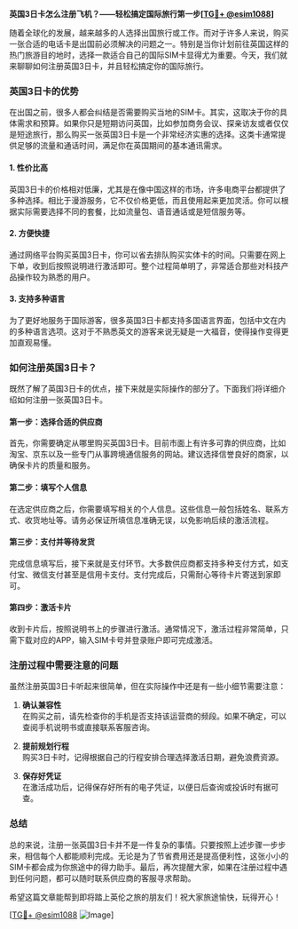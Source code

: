 **英国3日卡怎么注册飞机？——轻松搞定国际旅行第一步[[TG💪+ @esim1088](https://t.me/s/esim1088)]**

随着全球化的发展，越来越多的人选择出国旅行或工作。而对于许多人来说，购买一张合适的电话卡是出国前必须解决的问题之一。特别是当你计划前往英国这样的热门旅游目的地时，选择一款适合自己的国际SIM卡显得尤为重要。今天，我们就来聊聊如何注册英国3日卡，并且轻松搞定你的国际旅行。

### 英国3日卡的优势

在出国之前，很多人都会纠结是否需要购买当地的SIM卡。其实，这取决于你的具体需求和预算。如果你只是短期访问英国，比如参加商务会议、探亲访友或者仅仅是短途旅行，那么购买一张英国3日卡是一个非常经济实惠的选择。这类卡通常提供足够的流量和通话时间，满足你在英国期间的基本通讯需求。

#### 1. **性价比高**
英国3日卡的价格相对低廉，尤其是在像中国这样的市场，许多电商平台都提供了多种选择。相比于漫游服务，它不仅价格更低，而且使用起来更加灵活。你可以根据实际需要选择不同的套餐，比如流量包、语音通话或是短信服务等。

#### 2. **方便快捷**
通过网络平台购买英国3日卡，你可以省去排队购买实体卡的时间。只需要在网上下单，收到后按照说明进行激活即可。整个过程简单明了，非常适合那些对科技产品操作较为熟悉的用户。

#### 3. **支持多种语言**
为了更好地服务于国际游客，很多英国3日卡都支持多国语言界面，包括中文在内的多种语言选项。这对于不熟悉英文的游客来说无疑是一大福音，使得操作变得更加直观易懂。

### 如何注册英国3日卡？

既然了解了英国3日卡的优点，接下来就是实际操作的部分了。下面我们将详细介绍如何注册一张英国3日卡。

#### 第一步：选择合适的供应商

首先，你需要确定从哪里购买英国3日卡。目前市面上有许多可靠的供应商，比如淘宝、京东以及一些专门从事跨境通信服务的网站。建议选择信誉良好的商家，以确保卡片的质量和服务。

#### 第二步：填写个人信息

在选定供应商之后，你需要填写相关的个人信息。这些信息一般包括姓名、联系方式、收货地址等。请务必保证所填信息准确无误，以免影响后续的激活流程。

#### 第三步：支付并等待发货

完成信息填写后，接下来就是支付环节。大多数供应商都支持多种支付方式，如支付宝、微信支付甚至是信用卡支付。支付完成后，只需耐心等待卡片寄送到家即可。

#### 第四步：激活卡片

收到卡片后，按照说明书上的步骤进行激活。通常情况下，激活过程非常简单，只需下载对应的APP，输入SIM卡号并登录账户即可完成激活。

### 注册过程中需要注意的问题

虽然注册英国3日卡听起来很简单，但在实际操作中还是有一些小细节需要注意：

1. **确认兼容性**  
   在购买之前，请先检查你的手机是否支持该运营商的频段。如果不确定，可以查阅手机说明书或直接联系客服咨询。

2. **提前规划行程**  
   购买3日卡时，记得根据自己的行程安排合理选择激活日期，避免浪费资源。

3. **保存好凭证**  
   在激活成功后，记得保存好所有的电子凭证，以便日后查询或投诉时有据可查。

### 总结

总的来说，注册一张英国3日卡并不是一件复杂的事情。只要按照上述步骤一步步来，相信每个人都能顺利完成。无论是为了节省费用还是提高便利性，这张小小的SIM卡都会成为你旅途中的得力助手。最后，再次提醒大家，如果在注册过程中遇到任何问题，都可以随时联系供应商的客服寻求帮助。

希望这篇文章能帮到即将踏上英伦之旅的朋友们！祝大家旅途愉快，玩得开心！

[[TG💪+ @esim1088](https://t.me/s/esim1088) ![Image](https://i.postimg.cc/4NQfJmqS/Snipaste-2025-05-13-00-14-12.png)]